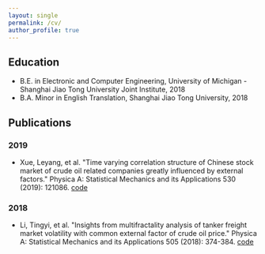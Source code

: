 ```yaml
---
layout: single
permalink: /cv/
author_profile: true
---
```


## Education

- B.E. in Electronic and Computer Engineering, University of Michigan - Shanghai Jiao Tong University Joint Institute, 2018
- B.A. Minor in English Translation, Shanghai Jiao Tong University, 2018

## Publications

### 2019

- Xue, Leyang, et al. "Time varying correlation structure of Chinese stock market of crude oil related companies greatly influenced by external factors." Physica A: Statistical Mechanics and its Applications 530 (2019): 121086. [code](https://github.com/drunkcoding/time-series-research)

### 2018

- Li, Tingyi, et al. "Insights from multifractality analysis of tanker freight market volatility with common external factor of crude oil price." Physica A: Statistical Mechanics and its Applications 505 (2018): 374-384. [code](https://github.com/drunkcoding/time-series-research)
